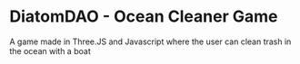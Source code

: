 # DiatomDAO - Ocean Cleaner Game
A game made in Three.JS and Javascript where the user can clean trash in the ocean with a boat

